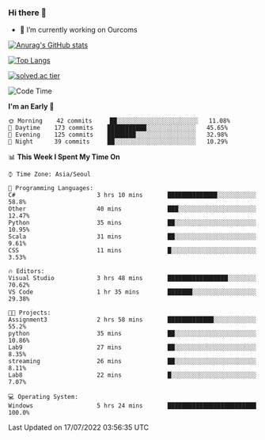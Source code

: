 ### Hi there 👋

- 🔭 I’m currently working on Ourcoms

<!--
**Rhange/Rhange** is a ✨ _special_ ✨ repository because its `README.md` (this file) appears on your GitHub profile.

Here are some ideas to get you started:

- 🌱 I’m currently learning ...
- 👯 I’m looking to collaborate on ...
- 🤔 I’m looking for help with ...
- 💬 Ask me about ...
- 📫 How to reach me: ...
- 😄 Pronouns: ...
- ⚡ Fun fact: ...
-->

[![Anurag's GitHub stats](https://github-readme-stats.vercel.app/api?username=rhange&show_icons=true&theme=gruvbox)](https://github.com/anuraghazra/github-readme-stats)

[![Top Langs](https://github-readme-stats.vercel.app/api/top-langs/?username=rhange&layout=compact&theme=gruvbox)](https://github.com/anuraghazra/github-readme-stats)

[![solved.ac tier](http://mazassumnida.wtf/api/generate_badge?boj=rhange0511)](https://solved.ac/rhange0511)

  <!--START_SECTION:waka-->
![Code Time](http://img.shields.io/badge/Code%20Time-0%20secs-blue)

**I'm an Early 🐤** 

```text
🌞 Morning    42 commits     ██░░░░░░░░░░░░░░░░░░░░░░░   11.08% 
🌆 Daytime    173 commits    ███████████░░░░░░░░░░░░░░   45.65% 
🌃 Evening    125 commits    ████████░░░░░░░░░░░░░░░░░   32.98% 
🌙 Night      39 commits     ██░░░░░░░░░░░░░░░░░░░░░░░   10.29%

```


📊 **This Week I Spent My Time On** 

```text
⌚︎ Time Zone: Asia/Seoul

💬 Programming Languages: 
C#                       3 hrs 10 mins       ██████████████░░░░░░░░░░░   58.8% 
Other                    40 mins             ███░░░░░░░░░░░░░░░░░░░░░░   12.47% 
Python                   35 mins             ██░░░░░░░░░░░░░░░░░░░░░░░   10.95% 
Scala                    31 mins             ██░░░░░░░░░░░░░░░░░░░░░░░   9.61% 
CSS                      11 mins             █░░░░░░░░░░░░░░░░░░░░░░░░   3.53%

🔥 Editors: 
Visual Studio            3 hrs 48 mins       █████████████████░░░░░░░░   70.62% 
VS Code                  1 hr 35 mins        ███████░░░░░░░░░░░░░░░░░░   29.38%

🐱‍💻 Projects: 
Assignment3              2 hrs 58 mins       █████████████░░░░░░░░░░░░   55.2% 
python                   35 mins             ██░░░░░░░░░░░░░░░░░░░░░░░   10.86% 
Lab9                     27 mins             ██░░░░░░░░░░░░░░░░░░░░░░░   8.35% 
streaming                26 mins             ██░░░░░░░░░░░░░░░░░░░░░░░   8.11% 
Lab8                     22 mins             █░░░░░░░░░░░░░░░░░░░░░░░░   7.07%

💻 Operating System: 
Windows                  5 hrs 24 mins       █████████████████████████   100.0%

```


 Last Updated on 17/07/2022 03:56:35 UTC
<!--END_SECTION:waka-->
